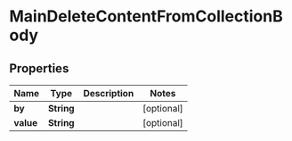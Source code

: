 # MainDeleteContentFromCollectionBody

## Properties
Name | Type | Description | Notes
------------ | ------------- | ------------- | -------------
**by** | **String** |  |  [optional]
**value** | **String** |  |  [optional]
